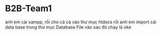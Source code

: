 # B2B-Team1
anh em cài xampp, rồi cho cả cả vào thư mục htdocs
rồi anh em import cái data base trong thư mục Database File vào
sau đó chạy là oke
